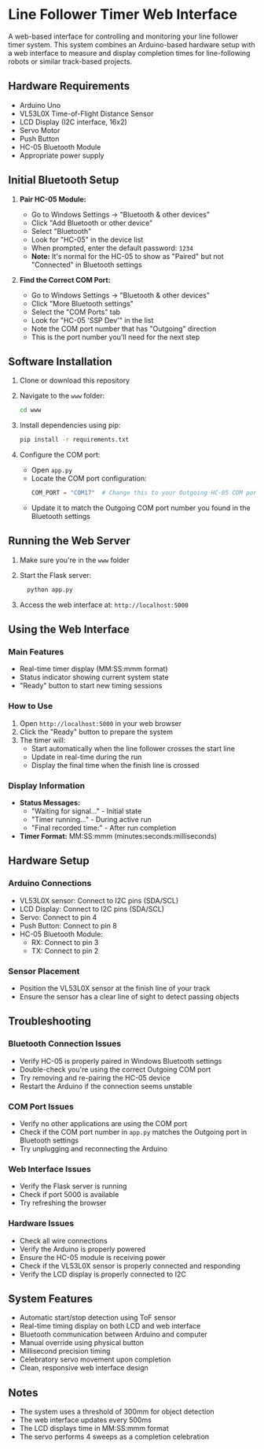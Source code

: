# Line Follower Timer Web Interface

A web-based interface for controlling and monitoring your line follower timer system. This system combines an Arduino-based hardware setup with a web interface to measure and display completion times for line-following robots or similar track-based projects.

## Hardware Requirements
- Arduino Uno
- VL53L0X Time-of-Flight Distance Sensor
- LCD Display (I2C interface, 16x2)
- Servo Motor
- Push Button
- HC-05 Bluetooth Module
- Appropriate power supply

## Initial Bluetooth Setup

1. **Pair HC-05 Module:**
   - Go to Windows Settings → "Bluetooth & other devices"
   - Click "Add Bluetooth or other device"
   - Select "Bluetooth"
   - Look for "HC-05" in the device list
   - When prompted, enter the default password: `1234`
   - **Note:** It's normal for the HC-05 to show as "Paired" but not "Connected" in Bluetooth settings

2. **Find the Correct COM Port:**
   - Go to Windows Settings → "Bluetooth & other devices"
   - Click "More Bluetooth settings"
   - Select the "COM Ports" tab
   - Look for "HC-05 'SSP Dev'" in the list
   - Note the COM port number that has "Outgoing" direction
   - This is the port number you'll need for the next step

## Software Installation

1. Clone or download this repository

2. Navigate to the `www` folder:
   ```bash
   cd www
   ```

3. Install dependencies using pip:
   ```bash
   pip install -r requirements.txt
   ```

4. Configure the COM port:
   - Open `app.py`
   - Locate the COM port configuration:
     ```python
     COM_PORT = "COM17"  # Change this to your Outgoing HC-05 COM port
     ```
   - Update it to match the Outgoing COM port number you found in the Bluetooth settings

## Running the Web Server

1. Make sure you're in the `www` folder

2. Start the Flask server:
   ```bash
     python app.py
   ```

3. Access the web interface at: `http://localhost:5000`

## Using the Web Interface

### Main Features
- Real-time timer display (MM:SS:mmm format)
- Status indicator showing current system state
- "Ready" button to start new timing sessions

### How to Use
1. Open `http://localhost:5000` in your web browser
2. Click the "Ready" button to prepare the system
3. The timer will:
   - Start automatically when the line follower crosses the start line
   - Update in real-time during the run
   - Display the final time when the finish line is crossed

### Display Information
- **Status Messages:**
  - "Waiting for signal..." - Initial state
  - "Timer running..." - During active run
  - "Final recorded time:" - After run completion
- **Timer Format:** MM:SS:mmm (minutes:seconds:milliseconds)

## Hardware Setup

### Arduino Connections
- VL53L0X sensor: Connect to I2C pins (SDA/SCL)
- LCD Display: Connect to I2C pins (SDA/SCL)
- Servo: Connect to pin 4
- Push Button: Connect to pin 8
- HC-05 Bluetooth Module:
  - RX: Connect to pin 3
  - TX: Connect to pin 2

### Sensor Placement
- Position the VL53L0X sensor at the finish line of your track
- Ensure the sensor has a clear line of sight to detect passing objects

## Troubleshooting

### Bluetooth Connection Issues
- Verify HC-05 is properly paired in Windows Bluetooth settings
- Double-check you're using the correct Outgoing COM port
- Try removing and re-pairing the HC-05 device
- Restart the Arduino if the connection seems unstable

### COM Port Issues
- Verify no other applications are using the COM port
- Check if the COM port number in `app.py` matches the Outgoing port in Bluetooth settings
- Try unplugging and reconnecting the Arduino

### Web Interface Issues
- Verify the Flask server is running
- Check if port 5000 is available
- Try refreshing the browser

### Hardware Issues
- Check all wire connections
- Verify the Arduino is properly powered
- Ensure the HC-05 module is receiving power
- Check if the VL53L0X sensor is properly connected and responding
- Verify the LCD display is properly connected to I2C

## System Features
- Automatic start/stop detection using ToF sensor
- Real-time timing display on both LCD and web interface
- Bluetooth communication between Arduino and computer
- Manual override using physical button
- Millisecond precision timing
- Celebratory servo movement upon completion
- Clean, responsive web interface design

## Notes
- The system uses a threshold of 300mm for object detection
- The web interface updates every 500ms
- The LCD displays time in MM:SS:mmm format
- The servo performs 4 sweeps as a completion celebration
